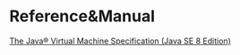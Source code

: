 # Reference&Manual

[The Java® Virtual Machine Specification (Java SE 8 Edition)](https://docs.oracle.com/javase/specs/jvms/se8/html/index.html)


